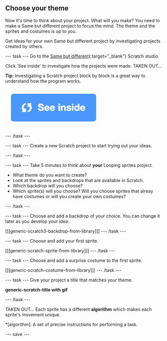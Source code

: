 ## Choose your theme
Now it's time to think about your project. What will you make? You need to make a Same but different project to focus the mind. The theme and the sprites and costumes is up to you.

Get ideas for your own Same but different project by investigating projects created by others. 

--- task ---
Go to the [Same but different](https://scratch.mit.edu/studios/27154226){:target="_blank"} Scratch studio.

Click 'See inside' to investigate how the projects were made. TAKEN OUT...

**Tip:** Investigating a Scratch project block by block is a great way to understand how the program works.

![See inside icon](images/see_inside.png)

--- /task ---

--- task ---
Create a new Scratch project to start trying out your ideas.

--- /task ---

--- task ---
Take 5 minutes to think about **your** Looping sprites project. 

+ What theme do you want to create?
+ Look at the sprites and backdrops that are available in Scratch.
+ Which backdrop will you choose? 
+ Which sprite(s) will you choose? Will you choose sprites that alreay have costumes or will you create your own costumes?

--- /task ---

--- task ---
Choose and add a backdrop of your choice. You can change it later as you develop your idea. 

[[[generic-scratch3-backdrop-from-library]]]
--- /task ---

--- task ---
Choose and add your first sprite.

[[[generic-scratch-sprite-from-library]]]
--- /task ---

--- task ---
Choose and add a surprise costume to the first sprite.

[[[generic-scratch-costume-from-library]]]
--- /task ---

--- task ---
Give your project a title that matches your theme. 

**generic-scratch-title with gif**

--- /task ---

TAKEN OUT...
Each sprite has a different **algorithm** which makes each sprite's movement unique.

*[algorithm]: A set of precise instructions for performing a task.

--- save ---

